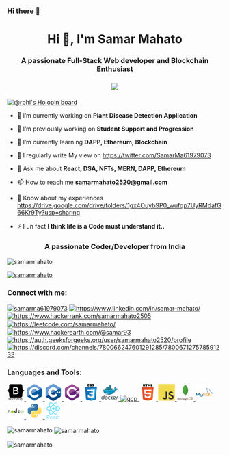 ### Hi there 👋

<!--
**Samarmahato/Samarmahato** is a ✨ _special_ ✨ repository because its `README.md` (this file) appears on your GitHub profile.

Here are some ideas to get you started:

- 🔭 I’m currently working on ...
- 🌱 I’m currently learning ...
- 👯 I’m looking to collaborate on ...
- 🤔 I’m looking for help with ...
- 💬 Ask me about ...
- 📫 How to reach me: ...
- 😄 Pronouns: ...
- ⚡ Fun fact: ...
-->

<h1 align="center">Hi 👋, I'm Samar Mahato</h1>
<h3 align="center">A passionate Full-Stack Web developer and Blockchain Enthusiast </h3>
<h3 align="center"><img src="https://readme-typing-svg.herokuapp.com?center=true&vCenter=true&lines=Blockchain+%26+Web+Developer"></h3>

[![@rphi's Holopin board](https://holopin.io/api/user/board?user=rphi)](https://holopin.io/@rphi)


- 🔭 I’m currently working on **Plant Disease Detection Application**

- 🔭 I’m previously working on **Student Support and Progression**
 
- 🌱 I’m currently learning **DAPP, Ethereum, Blockchain**

- 📝 I regularly write My view on https://twitter.com/SamarMa61979073

- 💬 Ask me about **React, DSA, NFTs, MERN, DAPP, Ethereum**

- 📫 How to reach me **samarmahato2520@gmail.com**

- 📄 Know about my experiences https://drive.google.com/drive/folders/1gx4Ouyb9P0_wufqp7UyRMdafG66Kr9Ty?usp=sharing

- ⚡ Fun fact **I think life is a Code must understand it..**


<h3 align="center">A passionate Coder/Developer from India</h3>

<p align="left"> <img src="https://komarev.com/ghpvc/?username=samarmahato&label=Profile%20views&color=0e75b6&style=flat" alt="samarmahato" /> </p>

<p align="left"> <a href="https://github.com/ryo-ma/github-profile-trophy"><img src="https://github-profile-trophy.vercel.app/?username=samarmahato" alt="samarmahato" /></a> </p>

<h3 align="left">Connect with me:</h3>
<p align="left">
<a href="https://twitter.com/samarma61979073" target="blank"><img align="center" src="https://raw.githubusercontent.com/rahuldkjain/github-profile-readme-generator/master/src/images/icons/Social/twitter.svg" alt="samarma61979073" height="30" width="40" /></a>
<a href="https://linkedin.com/in/https://www.linkedin.com/in/samar-mahato/" target="blank"><img align="center" src="https://raw.githubusercontent.com/rahuldkjain/github-profile-readme-generator/master/src/images/icons/Social/linked-in-alt.svg" alt="https://www.linkedin.com/in/samar-mahato/" height="30" width="40" /></a>
<a href="https://www.hackerrank.com/https://www.hackerrank.com/samarmahato2505" target="blank"><img align="center" src="https://raw.githubusercontent.com/rahuldkjain/github-profile-readme-generator/master/src/images/icons/Social/hackerrank.svg" alt="https://www.hackerrank.com/samarmahato2505" height="30" width="40" /></a>
<a href="https://www.leetcode.com/https://leetcode.com/samarmahato/" target="blank"><img align="center" src="https://raw.githubusercontent.com/rahuldkjain/github-profile-readme-generator/master/src/images/icons/Social/leet-code.svg" alt="https://leetcode.com/samarmahato/" height="30" width="40" /></a>
<a href="https://www.hackerearth.com/https://www.hackerearth.com/@samar93" target="blank"><img align="center" src="https://raw.githubusercontent.com/rahuldkjain/github-profile-readme-generator/master/src/images/icons/Social/hackerearth.svg" alt="https://www.hackerearth.com/@samar93" height="30" width="40" /></a>
<a href="https://auth.geeksforgeeks.org/user/https://auth.geeksforgeeks.org/user/samarmahato2520/profile" target="blank"><img align="center" src="https://raw.githubusercontent.com/rahuldkjain/github-profile-readme-generator/master/src/images/icons/Social/geeks-for-geeks.svg" alt="https://auth.geeksforgeeks.org/user/samarmahato2520/profile" height="30" width="40" /></a>
<a href="https://discord.gg/https://discord.com/channels/780066247601291285/780067127578591233" target="blank"><img align="center" src="https://raw.githubusercontent.com/rahuldkjain/github-profile-readme-generator/master/src/images/icons/Social/discord.svg" alt="https://discord.com/channels/780066247601291285/780067127578591233" height="30" width="40" /></a>
</p>

<h3 align="left">Languages and Tools:</h3>
<p align="left"> <a href="https://getbootstrap.com" target="_blank" rel="noreferrer"> <img src="https://raw.githubusercontent.com/devicons/devicon/master/icons/bootstrap/bootstrap-plain-wordmark.svg" alt="bootstrap" width="40" height="40"/> </a> <a href="https://www.cprogramming.com/" target="_blank" rel="noreferrer"> <img src="https://raw.githubusercontent.com/devicons/devicon/master/icons/c/c-original.svg" alt="c" width="40" height="40"/> </a> <a href="https://www.w3schools.com/cpp/" target="_blank" rel="noreferrer"> <img src="https://raw.githubusercontent.com/devicons/devicon/master/icons/cplusplus/cplusplus-original.svg" alt="cplusplus" width="40" height="40"/> </a> <a href="https://www.w3schools.com/cs/" target="_blank" rel="noreferrer"> <img src="https://raw.githubusercontent.com/devicons/devicon/master/icons/csharp/csharp-original.svg" alt="csharp" width="40" height="40"/> </a> <a href="https://www.w3schools.com/css/" target="_blank" rel="noreferrer"> <img src="https://raw.githubusercontent.com/devicons/devicon/master/icons/css3/css3-original-wordmark.svg" alt="css3" width="40" height="40"/> </a> <a href="https://www.docker.com/" target="_blank" rel="noreferrer"> <img src="https://raw.githubusercontent.com/devicons/devicon/master/icons/docker/docker-original-wordmark.svg" alt="docker" width="40" height="40"/> </a> <a href="https://cloud.google.com" target="_blank" rel="noreferrer"> <img src="https://www.vectorlogo.zone/logos/google_cloud/google_cloud-icon.svg" alt="gcp" width="40" height="40"/> </a> <a href="https://www.w3.org/html/" target="_blank" rel="noreferrer"> <img src="https://raw.githubusercontent.com/devicons/devicon/master/icons/html5/html5-original-wordmark.svg" alt="html5" width="40" height="40"/> </a> <a href="https://developer.mozilla.org/en-US/docs/Web/JavaScript" target="_blank" rel="noreferrer"> <img src="https://raw.githubusercontent.com/devicons/devicon/master/icons/javascript/javascript-original.svg" alt="javascript" width="40" height="40"/> </a> <a href="https://www.mongodb.com/" target="_blank" rel="noreferrer"> <img src="https://raw.githubusercontent.com/devicons/devicon/master/icons/mongodb/mongodb-original-wordmark.svg" alt="mongodb" width="40" height="40"/> </a> <a href="https://www.mysql.com/" target="_blank" rel="noreferrer"> <img src="https://raw.githubusercontent.com/devicons/devicon/master/icons/mysql/mysql-original-wordmark.svg" alt="mysql" width="40" height="40"/> </a> <a href="https://nodejs.org" target="_blank" rel="noreferrer"> <img src="https://raw.githubusercontent.com/devicons/devicon/master/icons/nodejs/nodejs-original-wordmark.svg" alt="nodejs" width="40" height="40"/> </a> <a href="https://www.python.org" target="_blank" rel="noreferrer"> <img src="https://raw.githubusercontent.com/devicons/devicon/master/icons/python/python-original.svg" alt="python" width="40" height="40"/> </a> <a href="https://reactjs.org/" target="_blank" rel="noreferrer"> <img src="https://raw.githubusercontent.com/devicons/devicon/master/icons/react/react-original-wordmark.svg" alt="react" width="40" height="40"/> </a> </p>

<p><img align="left" src="https://github-readme-stats.vercel.app/api/top-langs?username=samarmahato&show_icons=true&locale=en&layout=compact" alt="samarmahato" /></p>

<p>&nbsp;<img align="center" src="https://github-readme-stats.vercel.app/api?username=samarmahato&show_icons=true&locale=en" alt="samarmahato" /></p>

<p><img align="center" src="https://github-readme-streak-stats.herokuapp.com/?user=samarmahato&" alt="samarmahato" /></p>

